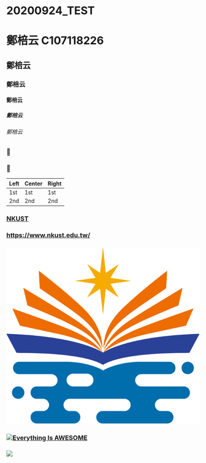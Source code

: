 # 20200924_TEST
# 鄭棓云 C107118226
## 鄭棓云
### 鄭棓云
#### 鄭棓云
##### 鄭棓云
###### 鄭棓云

### :eggplant:
### :egg:

| Left | Center | Right |
| :---- |:-----|:-------|
| 1st | 1st | 1st |
| 2nd | 2nd | 2nd |

### [NKUST](https://www.nkust.edu.tw/)
### <https://www.nkust.edu.tw/>
### ![NKUST](nkust.png "高科大")

### [![Everything Is AWESOME](https://img.youtube.com/vi/StTqXEQ2l-Y/0.jpg)](https://www.youtube.com/watch?v=StTqXEQ2l-Y "Everything Is AWESOME")
### [![](https://img.youtube.com/vi/sSm2dRarhPo/0.jpg)](https://www.youtube.com/watch?v=sSm2dRarhPo "title")
